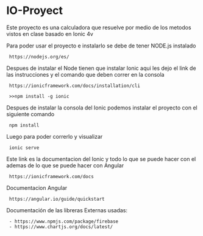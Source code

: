 # IO-Proyect
Este proyecto es una calculadora que resuelve por medio de los metodos vistos en clase basado en Ionic 4v

Para poder usar el proyecto e instalarlo se debe de tener NODE.js instalado
     
     https://nodejs.org/es/

Despues de instalar el Node tienen que instalar Ionic aqui les dejo el link de las instrucciones y el comando que deben correr en la consola

     https://ionicframework.com/docs/installation/cli
     
     >>npm install -g ionic
     
Despues de instalar la consola del Ionic podemos instalar el proyecto con el siguiente comando

     npm install

Luego para poder correrlo y visualizar

     ionic serve
     
Este link es la documentacion del Ionic y todo lo que se puede hacer con el ademas de lo que se puede hacer con Angular

     https://ionicframework.com/docs
     
Documentacion Angular

     https://angular.io/guide/quickstart

Documentación de las libreras Externas usadas:
     
     - https://www.npmjs.com/package/firebase
     - https://www.chartjs.org/docs/latest/

